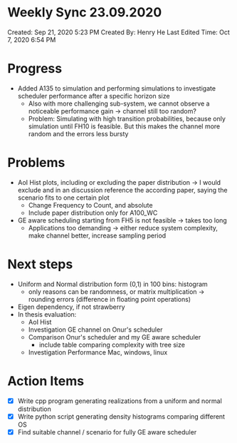 # Weekly Sync 23.09.2020

Created: Sep 21, 2020 5:23 PM
Created By: Henry He
Last Edited Time: Oct 7, 2020 6:54 PM

# Progress

- Added A135 to simulation and performing simulations to investigate scheduler performance after a specific horizon size
    - Also with more challenging sub-system, we cannot observe a noticeable performance gain → channel still too random?
    - Problem: Simulating with high transition probabilities, because only simulation until FH10 is feasible. But this makes the channel more random and the errors less bursty

# Problems

- AoI Hist plots, including or excluding the paper distribution → I would exclude and in an discussion reference the according paper, saying the scenario fits to one certain plot
    - Change Frequency to Count, and absolute
    - Include paper distribution only for A100_WC
- GE aware scheduling starting from FH5 is not feasible → takes too long
    - Applications too demanding → either reduce system complexity, make channel better, increase sampling period

# Next steps

- Uniform and Normal distribution form (0,1) in 100 bins: histogram
    - only reasons can be randomness, or matrix multiplication  → rounding errors (difference in floating point operations)
- Eigen dependency, if not strawberry
- In thesis evaluation:
    - AoI Hist
    - Investigation GE channel on Onur's scheduler
    - Comparison Onur's scheduler and my GE aware scheduler
        - include table comparing complexity with tree size
    - Investigation Performance Mac, windows, linux

# Action Items

- [x]  Write cpp program generating realizations from a uniform and normal distribution
- [x]  Write python script generating density histograms comparing different OS
- [x]  Find suitable channel / scenario for fully GE aware scheduler